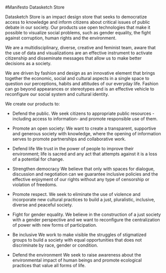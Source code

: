 #Manifesto Datasketch Store 

Datasketch Store is an impact design store that seeks to democratize access to knowledge and inform citizens about critical issues of public debate in our society. Our products use open technologies that make it possible to visualize social problems, such as gender equality, the fight against corruption, human rights and the environment.

We are a multidisciplinary, diverse, creative and feminist team, aware that the use of data and visualizations are an effective instrument to activate citizenship and disseminate messages that allow us to make better decisions as a society.

We are driven by fashion and design as an innovative element that brings together the economic, social and cultural aspects in a single space to question our perceptions, habits and attitudes of our everyday life. Fashion can go beyond appearances or stereotypes and is an effective vehicle to reconfigure our social system and cultural identity.

We create our products to:


- Defend the public. We seek citizens to appropriate public resources -including access to information- and promote responsible use of them.


- Promote an open society: We want to create a transparent, supportive and generous society with knowledge, where the opening of information serves to promote partnerships and collaborative work.

- Defend life We trust in the power of people to improve their environment; life is sacred and any act that attempts against it is a loss of a potential for change.

- Strengthen democracy We believe that only with spaces for dialogue, discussion and negotiation can we guarantee inclusive policies and the effective enjoyment of our rights without any type of censorship or violation of freedoms.


- Promote respect. We seek to eliminate the use of violence and incorporate new cultural practices to build a just, pluralistic, inclusive, diverse and peaceful society.

- Fight for gender equality. We believe in the construction of a just society with a gender perspective and we want to reconfigure the centralization of power with new forms of participation.

- Be inclusive We work to make visible the struggles of stigmatized groups to build a society with equal opportunities that does not discriminate by race, gender or condition.

- Defend the environment We seek to raise awareness about the environmental impact of human beings and promote ecological practices that value all forms of life.
